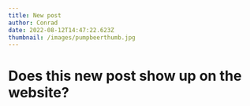 ```yaml
---
title: New post
author: Conrad
date: 2022-08-12T14:47:22.623Z
thumbnail: /images/pumpbeerthumb.jpg
---
```

# Does this new post show up on the website?
